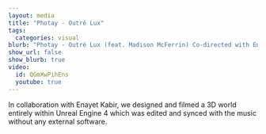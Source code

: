 ```yaml
---
layout: media
title: "Photay - Outré Lux"
tags:
  categories: visual
blurb: "Photay - Outré Lux (feat. Madison McFerrin) Co-directed with Enayet Kabir as Studio Fluora"
show_url: false
show_blurb: true
video:
  id: QGmXwPihEns
  youtube: true
---
```


In collaboration with Enayet Kabir, we designed and filmed a 3D world entirely within Unreal Engine 4 which was edited and synced with the music without any external software.